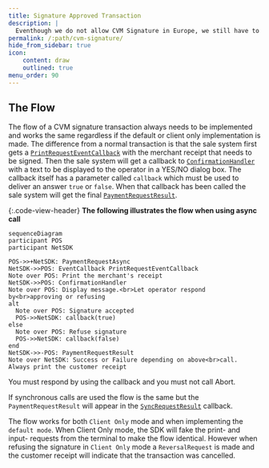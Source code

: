 ```yaml
---
title: Signature Approved Transaction
description: |
  Eventhough we do not allow CVM Signature in Europe, we still have to accept those transactions made with cards from other parts of the world.
permalink: /:path/cvm-signature/
hide_from_sidebar: true
icon:
    content: draw
    outlined: true
menu_order: 90
---
```

## The Flow

The flow of a CVM signature transaction always needs to be implemented and works the same regardless if the default or client only implementation is made. The difference from a normal transaction is that the sale system first gets a [`PrintRequestEventCallback`][printrequesteventcallback] with the merchant receipt that needs to be signed. Then the sale system will get a callback to [`ConfirmationHandler`][confirmationhandler] with a text to be displayed to the operator in a YES/NO dialog box. The callback itself has a parameter called `callback` which must be used to deliver an answer `true` or `false`. When that callback has been called the sale system will get the final [`PaymentRequestResult`][paymentrequestresult].

{:.code-view-header}
**The following illustrates the flow when using async call**

```mermaid
sequenceDiagram
participant POS
participant NetSDK

POS->>+NetSDK: PaymentRequestAsync
NetSDK->>POS: EventCallback PrintRequestEventCallback
Note over POS: Print the merchant's receipt
NetSDK->>POS: ConfirmationHandler 
Note over POS: Display message.<br>Let operator respond by<br>approving or refusing
alt
  Note over POS: Signature accepted
  POS->>NetSDK: callback(true)
else
  Note over POS: Refuse signature
  POS->>NetSDK: callback(false)
end
NetSDK->>-POS: PaymentRequestResult
Note over NetSDK: Success or Failure depending on above<br>call. Always print the customer receipt
```

You must respond by using the callback and you must not call Abort.

If synchronous calls are used the flow is the same but the `PaymentRequestResult` will appear in the [`SyncRequestResult`][syncrequestresultcallback] callback.

The flow works for both `Client Only` mode and when implementing the `default mode`. When Client Only mode, the SDK will fake the print- and input- requests from the terminal to make the flow identical. However when refusing the signature in `Client Only` mode a `ReversalRequest` is made and the customer receipt will indicate that the transaction was cancelled.

[printrequesteventcallback]: /pax-terminal/NET/SwpTrmLib/ISwpTrmCallbackInterface/#eventcallback
[confirmationhandler]: /pax-terminal/NET/SwpTrmLib/ISwpTrmCallbackInterface/#confirmationhandler
[paymentrequestresult]: /pax-terminal/NET/includes/paymentrequestresult
[syncrequestresultcallback]: /pax-terminal/NET/SwpTrmLib/ISwpTrmCallbackInterface/#syncrequestresult
